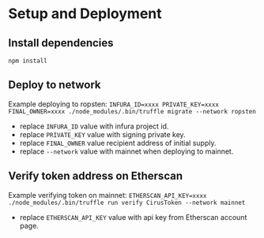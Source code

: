 # Setup and Deployment

## Install dependencies
``` npm install ```

## Deploy to network
Example deploying to ropsten:
```INFURA_ID=xxxx PRIVATE_KEY=xxxx FINAL_OWNER=xxxx ./node_modules/.bin/truffle migrate --network ropsten ```
- replace `INFURA_ID` value with infura project id.
- replace `PRIVATE_KEY` value with signing private key.
- replace `FINAL_OWNER` value recipient address of initial supply.
- replace `--network` value with mainnet when deploying to mainnet.

## Verify token address on Etherscan
Example verifying token on mainnet:
```ETHERSCAN_API_KEY=xxxx  ./node_modules/.bin/truffle run verify CirusToken --network mainnet```
- replace `ETHERSCAN_API_KEY` value with api key from Etherscan account page.
